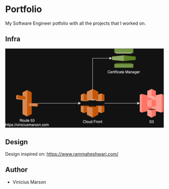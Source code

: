 # Portfolio

My Software Engineer potfolio with all the projects that I worked on.

## Infra

![Infra Architecture](./portfolio.drawio.png)

## Design

Design inspired on: https://www.rammaheshwari.com/

## Author

- Vinicius Marson